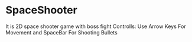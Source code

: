 # SpaceShooter
It is 2D space shooter game with boss fight
Controlls:
Use Arrow Keys For Movement and SpaceBar For Shooting Bullets
